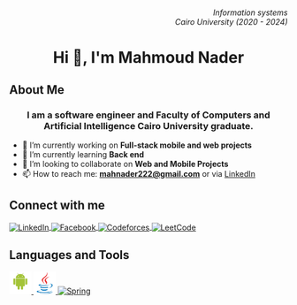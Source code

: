 <h6 align="right">  
  <i>Information systems<br/>Cairo University (2020 - 2024)</i> 
</h6>     
<h1 align="center">Hi 👋, I'm Mahmoud Nader</h1>  
<h2 align="left">About Me</h2> 
<h3 align="center">I am a software engineer and Faculty of Computers and Artificial Intelligence Cairo University graduate.</h3>  

- 🔭 I’m currently working on **Full-stack mobile and web projects**  
- 🌱 I’m currently learning **Back end**  
- 👯 I’m looking to collaborate on **Web and Mobile Projects**  
- 📫 How to reach me: **mahnader222@gmail.com** or via [LinkedIn](https://www.linkedin.com/in/mahmoud-nader-112483228/)  

<h2 align="left">Connect with me</h2>  
<p align="left">  
  <a href="https://linkedin.com/in/mahmoud-nader-112483228" target="_blank">
    <img align="center" src="https://raw.githubusercontent.com/rahuldkjain/github-profile-readme-generator/master/src/images/icons/Social/linked-in-alt.svg" alt="LinkedIn" height="30" width="40" />
  </a> 
  <a href="https://facebook.com/mahmoudnader.midonader" target="_blank">
    <img align="center" src="https://raw.githubusercontent.com/rahuldkjain/github-profile-readme-generator/master/src/images/icons/Social/facebook.svg" alt="Facebook" height="30" width="40" />
  </a> 
  <a href="https://codeforces.com/profile/_nader" target="_blank">
    <img align="center" src="https://raw.githubusercontent.com/rahuldkjain/github-profile-readme-generator/master/src/images/icons/Social/codeforces.svg" alt="Codeforces" height="30" width="40" />
  </a> 
  <a href="https://leetcode.com/mahmoudnader/" target="_blank">
    <img align="center" src="https://raw.githubusercontent.com/rahuldkjain/github-profile-readme-generator/master/src/images/icons/Social/leet-code.svg" alt="LeetCode" height="30" width="40" />
  </a> 
</p>  

<h2 align="left">Languages and Tools</h2>  
<p align="left">  
  <a href="https://developer.android.com" target="_blank" rel="noreferrer"> 
    <img src="https://raw.githubusercontent.com/devicons/devicon/master/icons/android/android-original-wordmark.svg" alt="android" width="40" height="40"/> 
  </a> 
  <a href="https://www.java.com" target="_blank" rel="noreferrer"> 
    <img src="https://raw.githubusercontent.com/devicons/devicon/master/icons/java/java-original.svg" alt="Java" width="40" height="40"/> 
  </a> 
  <a href="https://spring.io/" target="_blank" rel="noreferrer"> 
    <img src="https://www.vectorlogo.zone/logos/springio/springio-icon.svg" alt="Spring" width="40" height="40"/> 
  </a> 
  <!-- Add other icons as required -->
</p>  

 

